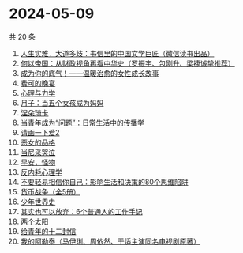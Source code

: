 # 2024-05-09

共 20 条

<!-- BEGIN WEREAD -->
<!-- 最后更新时间 2024-05-09 00:01:13 +0800 -->
1. [人生实难，大道多歧：书信里的中国文学巨匠（微信读书出品）](https://weread.qq.com/web/bookDetail/22732c80813ab875cg017a80)
1. [何以帝国：从财政视角再看中华史（罗振宇、包刚升、梁捷诚挚推荐）](https://weread.qq.com/web/bookDetail/51f32de0813ab8c35g01089a)
1. [成为你的底气！——温暖治愈的女性成长故事](https://weread.qq.com/web/bookDetail/d6132a50813ab87f3g015662)
1. [费可的晚宴](https://weread.qq.com/web/bookDetail/60c325d0813ab74e9g015b91)
1. [心理与力学](https://weread.qq.com/web/bookDetail/a0432e40813ab8d08g012a03)
1. [月子：当五个女孩成为妈妈](https://weread.qq.com/web/bookDetail/8ac32350813ab8cf1g0129bd)
1. [涅朵琦卡](https://weread.qq.com/web/bookDetail/f0932800813ab8cfdg0111df)
1. [当青年成为“问题”：日常生活中的传播学](https://weread.qq.com/web/bookDetail/bd032c40813ab8b4fg0118b0)
1. [请画一下爱2](https://weread.qq.com/web/bookDetail/64332740813ab8c3dg013f89)
1. [恶女的品格](https://weread.qq.com/web/bookDetail/5e3326e0813ab8c2eg01754f)
1. [当尼采哭泣](https://weread.qq.com/web/bookDetail/a7f32c505d0ef7a7f4f3839)
1. [早安，怪物](https://weread.qq.com/web/bookDetail/5f9326e0813ab8c3dg010320)
1. [反内耗心理学](https://weread.qq.com/web/bookDetail/ced32730813ab8b3cg017549)
1. [不要轻易相信你自己：影响生活和决策的80个思维陷阱](https://weread.qq.com/web/bookDetail/6b532940813ab8cc8g015d3c)
1. [货币战争（全5册）](https://weread.qq.com/web/bookDetail/a7b324105c35e0a7bf8ad21)
1. [少年世界史](https://weread.qq.com/web/bookDetail/ea6323f0813ab85d9g011ec4)
1. [其实也可以放弃：6个普通人的工作手记](https://weread.qq.com/web/bookDetail/bf232460813ab8ce3g018bae)
1. [两个太阳](https://weread.qq.com/web/bookDetail/2bb32670813ab881bg014410)
1. [给青年的十二封信](https://weread.qq.com/web/bookDetail/02432ad071f01ba102469b9)
1. [我的阿勒泰（马伊琍、周依然、于适主演同名电视剧原著）](https://weread.qq.com/web/bookDetail/6e732140813ab6e60g013caf)
<!-- END WEREAD -->